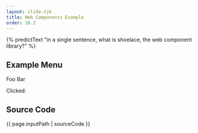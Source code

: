 ```yaml
---
layout: slide.njk
title: Web Components Example
order: 10.2
---
```


{% predictText "in a single sentence, what is shoelace, the web component library?" %}

## Example Menu

<div class="flex gap-2 flex-col max-w-xs mb-8">
  <!-- already loaded in site, here for reference
    <link rel="stylesheet" href="https://cdn.jsdelivr.net/npm/@shoelace-style/shoelace@2.8.0/cdn/themes/light.css" />
    <script type="module" src="https://cdn.jsdelivr.net/npm/@shoelace-style/shoelace@2.8.0/cdn/shoelace-autoloader.js"></script> 
  -->
  
  <sl-menu>
    <sl-menu-item value="foo">Foo</sl-menu-item>
    <sl-menu-item value="bar">Bar</sl-menu-item>
  </sl-menu>

  <p id="click-value">Clicked: </p>

  <script>
    document.addEventListener('sl-select', event => {
      document.querySelector("#click-value").textContent = `Clicked: ${event.detail.item.textContent}`;
    });
  </script>
</div>

## Source Code

{{ page.inputPath | sourceCode }}
